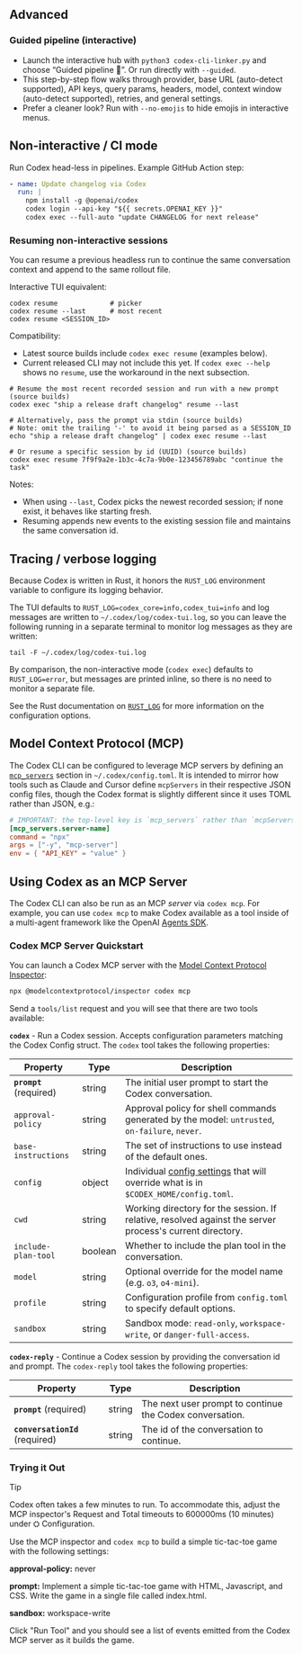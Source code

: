 ## Advanced

### Guided pipeline (interactive)

- Launch the interactive hub with `python3 codex-cli-linker.py` and choose “Guided pipeline 🧭”. Or run directly with `--guided`.
- This step-by-step flow walks through provider, base URL (auto-detect supported), API keys, query params, headers, model, context window (auto-detect supported), retries, and general settings.
- Prefer a cleaner look? Run with `--no-emojis` to hide emojis in interactive menus.

## Non-interactive / CI mode

Run Codex head-less in pipelines. Example GitHub Action step:

```yaml
- name: Update changelog via Codex
  run: |
    npm install -g @openai/codex
    codex login --api-key "${{ secrets.OPENAI_KEY }}"
    codex exec --full-auto "update CHANGELOG for next release"
```

### Resuming non-interactive sessions

You can resume a previous headless run to continue the same conversation context and append to the same rollout file.

Interactive TUI equivalent:

```shell
codex resume             # picker
codex resume --last      # most recent
codex resume <SESSION_ID>
```

Compatibility:

- Latest source builds include `codex exec resume` (examples below).
- Current released CLI may not include this yet. If `codex exec --help` shows no `resume`, use the workaround in the next subsection.

```shell
# Resume the most recent recorded session and run with a new prompt (source builds)
codex exec "ship a release draft changelog" resume --last

# Alternatively, pass the prompt via stdin (source builds)
# Note: omit the trailing '-' to avoid it being parsed as a SESSION_ID
echo "ship a release draft changelog" | codex exec resume --last

# Or resume a specific session by id (UUID) (source builds)
codex exec resume 7f9f9a2e-1b3c-4c7a-9b0e-123456789abc "continue the task"
```

Notes:

- When using `--last`, Codex picks the newest recorded session; if none exist, it behaves like starting fresh.
- Resuming appends new events to the existing session file and maintains the same conversation id.

## Tracing / verbose logging

Because Codex is written in Rust, it honors the `RUST_LOG` environment variable to configure its logging behavior.

The TUI defaults to `RUST_LOG=codex_core=info,codex_tui=info` and log messages are written to `~/.codex/log/codex-tui.log`, so you can leave the following running in a separate terminal to monitor log messages as they are written:

```
tail -F ~/.codex/log/codex-tui.log
```

By comparison, the non-interactive mode (`codex exec`) defaults to `RUST_LOG=error`, but messages are printed inline, so there is no need to monitor a separate file.

See the Rust documentation on [`RUST_LOG`](https://docs.rs/env_logger/latest/env_logger/#enabling-logging) for more information on the configuration options.

## Model Context Protocol (MCP)

The Codex CLI can be configured to leverage MCP servers by defining an [`mcp_servers`](./config.md#mcp_servers) section in `~/.codex/config.toml`. It is intended to mirror how tools such as Claude and Cursor define `mcpServers` in their respective JSON config files, though the Codex format is slightly different since it uses TOML rather than JSON, e.g.:

```toml
# IMPORTANT: the top-level key is `mcp_servers` rather than `mcpServers`.
[mcp_servers.server-name]
command = "npx"
args = ["-y", "mcp-server"]
env = { "API_KEY" = "value" }
```

## Using Codex as an MCP Server

The Codex CLI can also be run as an MCP _server_ via `codex mcp`. For example, you can use `codex mcp` to make Codex available as a tool inside of a multi-agent framework like the OpenAI [Agents SDK](https://platform.openai.com/docs/guides/agents).

### Codex MCP Server Quickstart
You can launch a Codex MCP server with the [Model Context Protocol Inspector](https://modelcontextprotocol.io/legacy/tools/inspector):

``` bash
npx @modelcontextprotocol/inspector codex mcp
```
Send a `tools/list` request and you will see that there are two tools available:

**`codex`** - Run a Codex session. Accepts configuration parameters matching the Codex Config struct. The `codex` tool takes the following properties:

Property           | Type     | Description
-------------------|----------|----------------------------------------------------------------------------------------------------------
**`prompt`** (required)             | string   | The initial user prompt to start the Codex conversation.
`approval-policy`    | string   | Approval policy for shell commands generated by the model: `untrusted`, `on-failure`, `never`.
`base-instructions`  | string   | The set of instructions to use instead of the default ones.
`config`             | object   | Individual [config settings](https://github.com/openai/codex/blob/main/docs/config.md#config) that will override what is in `$CODEX_HOME/config.toml`.
`cwd`                | string   | Working directory for the session. If relative, resolved against the server process's current directory.
`include-plan-tool`  | boolean  | Whether to include the plan tool in the conversation.
`model`             | string   | Optional override for the model name (e.g. `o3`, `o4-mini`).
`profile`            | string   | Configuration profile from `config.toml` to specify default options.
`sandbox`           | string   | Sandbox mode: `read-only`, `workspace-write`, or `danger-full-access`.

**`codex-reply`** - Continue a Codex session by providing the conversation id and prompt. The `codex-reply` tool takes the following properties:

Property   | Type   | Description
-----------|--------|---------------------------------------------------------------
**`prompt`** (required)     | string | The next user prompt to continue the Codex conversation.
**`conversationId`** (required)  | string | The id of the conversation to continue.

### Trying it Out
> [!TIP]
> Codex often takes a few minutes to run. To accommodate this, adjust the MCP inspector's Request and Total timeouts to 600000ms (10 minutes) under ⛭ Configuration.

Use the MCP inspector and `codex mcp` to build a simple tic-tac-toe game with the following settings:

**approval-policy:** never

**prompt:** Implement a simple tic-tac-toe game with HTML, Javascript, and CSS. Write the game in a single file called index.html.

**sandbox:** workspace-write

Click "Run Tool" and you should see a list of events emitted from the Codex MCP server as it builds the game.
